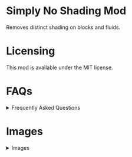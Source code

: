# Simply No Shading Mod

Removes distinct shading on blocks and fluids.

# Licensing

This mod is available under the MIT license.

# FAQs

<details>
  <summary>Frequently Asked Questions</summary>
  
  ## Is this a performance mod?
  
  No, this mod is purely visual.
  
  ## Does this affect performance?
  
  No, this mod just keeps the brightness on block sides uniform.
</details>

# Images

<details>
  <summary>Images</summary>
  
  ## Snowy Peaks
  
  ### Without
  
  ![image](https://user-images.githubusercontent.com/89975834/144984302-670b7230-133f-4221-85dc-adcdcc0cf681.png)

  ### With
  
  ![image](https://user-images.githubusercontent.com/89975834/144984323-8ebe8db3-63bf-4a34-87f5-c47b4bf72a2d.png)

  ## Jungle
  
  ### Without
  
  ![image](https://user-images.githubusercontent.com/89975834/144984373-a121d484-ecc2-4e4d-8683-4a888887c76f.png)

  ### With
  
  ![image](https://user-images.githubusercontent.com/89975834/144984393-b08ed237-347e-454f-bdd0-342c39785455.png)

</details>
